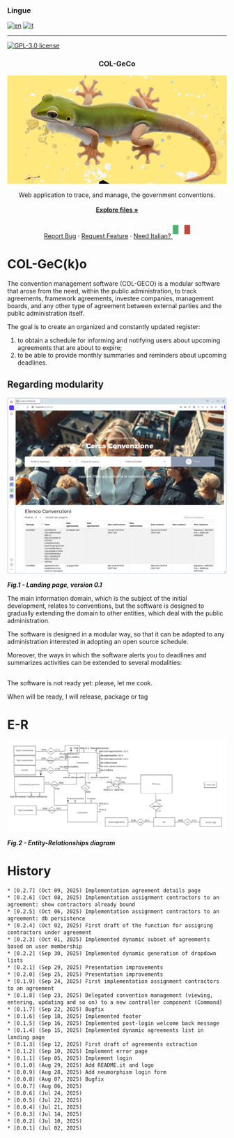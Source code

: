 ### Lingue
[![en](https://img.shields.io/badge/lang-en-red.svg)](https://github.com/gbetorre/convenzioni/blob/master/README.md)
[![it](https://img.shields.io/badge/lang-it-yellow.svg)](https://github.com/gbetorre/convenzioni/blob/master/README.it.md)

---

[![GPL-3.0 license](https://img.shields.io/badge/license-GPL-blue)](https://github.com/gbetorre/convenzioni/blob/main/LICENSE)

<div align="center">
  <h3 align="center">COL-GeCo</h3>
  <img src="https://github.com/gbetorre/convenzioni/blob/main/col/src/main/webapp/assets/images/screenshot/gecko-small.jpg" alt="Logo">
  <p align="center">
    Web application to trace, and manage, the government conventions.
    <br><br>
    <a href="https://github.com/gbetorre/convenzioni"><strong>Explore files »</strong></a>
    <br><br>
    <a href="https://github.com/gbetorre/convenzioni/issues">Report Bug</a>
    ·
    <a href="https://github.com/gbetorre/convenzioni/pulls">Request Feature</a>
    ·
    <a href="https://github.com/gbetorre/convenzioni/blob/master/README.it.md">Need Italian?&nbsp;<img src="https://github.com/gbetorre/rischi/blob/main/web/img/italy.png" alt="IT" width="40" height="40"></a>
  </p>
</div>

# COL-GeC(k)o

The convention management software (COL-GECO) is a modular software that arose from the need, within the public administration, 
to track agreements, framework agreements, investee companies, management boards, and any other type of agreement 
between external parties and the public administration itself.

The goal is to create an organized and constantly updated register: 
1. to obtain a schedule for informing and notifying users about upcoming agreements that are about to expire; 
2. to be able to provide monthly summaries and reminders about upcoming deadlines.

## Regarding modularity

![Sample of main interface](col/src/main/webapp/assets/images/screenshot/landing0.13.png)

**_Fig.1 - Landing page, version 0.1_**

The main information domain, which is the subject of the initial development, relates to conventions, but the software 
is designed to gradually extending the domain to other entities, which deal with the public administration.

The software is designed in a modular way, so that it can be adapted to any administration interested in adopting an open source schedule.

Moreover, the ways in which the software alerts you to deadlines and summarizes activities can be extended to several modalities:
<!--
# In a nutshell

I ment to achieve 
-->
## 

The software is not ready yet: please, let me cook.

When will be ready, I will release, package or tag


# E-R

![Entity-Relationships diagram](SQL/SchemaER.png)

**_Fig.2 - Entity-Relationships diagram_**

# History

```
* [0.2.7] (Oct 09, 2025) Implementation agreement details page
* [0.2.6] (Oct 08, 2025) Implementation assignment contractors to an agreement: show contractors already bound
* [0.2.5] (Oct 06, 2025) Implementation assignment contractors to an agreement: db persistence
* [0.2.4] (Oct 02, 2025) First draft of the function for assigning contractors under agreement
* [0.2.3] (Oct 01, 2025) Implemented dynamic subset of agreements based on user membership
* [0.2.2] (Sep 30, 2025) Implemented dynamic generation of dropdown lists
* [0.2.1] (Sep 29, 2025) Presentation improvements
* [0.2.0] (Sep 25, 2025) Presentation improvements
* [0.1.9] (Sep 24, 2025) First implementation assignment contractors to an agreement
* [0.1.8] (Sep 23, 2025) Delegated convention management (viewing, entering, updating and so on) to a new controller component (Command) 
* [0.1.7] (Sep 22, 2025) Bugfix
* [0.1.6] (Sep 18, 2025) Implemented footer
* [0.1.5] (Sep 16, 2025) Implemented post-login welcome back message
* [0.1.4] (Sep 15, 2025) Implemented dynamic agreements list in landing page
* [0.1.3] (Sep 12, 2025) First draft of agreements extraction
* [0.1.2] (Sep 10, 2025) Implement error page
* [0.1.1] (Sep 05, 2025) Implement login
* [0.1.0] (Aug 29, 2025) Add README.it and logo
* [0.0.9] (Aug 28, 2025) Add neumorphism login form
* [0.0.8] (Aug 07, 2025) Bugfix
* [0.0.7] (Aug 06, 2025)
* [0.0.6] (Jul 24, 2025)
* [0.0.5] (Jul 22, 2025)
* [0.0.4] (Jul 21, 2025)
* [0.0.3] (Jul 14, 2025)
* [0.0.2] (Jul 10, 2025)
* [0.0.1] (Jul 02, 2025)
```
